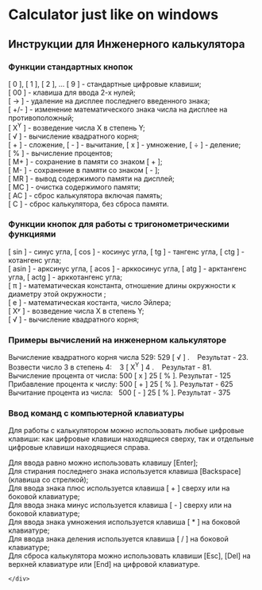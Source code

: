 # Calculator just like on windows

<div class="instruct">

  <h2>Инструкции для Инженерного калькулятора</h2>
  <h3>Функции стандартных кнопок</h3>
  <p>
    [ 0 ], [ 1 ], [ 2 ], ... [ 9 ] - стандартные цифровые клавиши;<br>
    [ 00 ] - клавиша для ввода 2-х нулей;<br>
    [ → ] - удаление на дисплее последнего введенного знака;<br>
    [ +/- ] - изменение математического знака числа на дисплее на противоположный;<br>
    [ X<sup>Y</sup> ] - возведение числа X в степень Y;<br>
    [ √ ] - вычисление квадратного корня;<br>
    [ + ] - сложение, [ - ] - вычитание, [ х ] - умножение, [ ÷ ] - деление;<br>
    [ % ] - вычисление процентов;<br>
    [ M+ ] - сохранение в памяти со знаком [ + ];<br>
    [ M- ] - сохранение в памяти со знаком [ - ];<br>
    [ MR ] - вывод содержимого памяти на дисплей;<br>
    [ MC ] - очистка содержимого памяти;<br>
    [ AC ] - сброс калькулятора включая память;<br>
    [ C ] - сброс калькулятора, без сброса памяти.
  </p>

  <h3>Функции кнопок для работы с тригонометрическими функциями</h3>
  <p>
    [ sin ] - синус угла, [ cos ] - косинус угла, [ tg ] - тангенс угла, [ ctg ] - котангенс угла;<br>
    [ asin ] - арксинус угла, [ acos ] - арккосинус угла, [ atg ] - арктангенс угла, [ actg ] - арккотангенс угла;<br>
    [ π ] - математическая константа, отношение длины окружности к диаметру этой окружности ;<br>
    [ e ] - математическая костанта, число Эйлера;<br>
    [ Xʸ ] - возведение числа X в степень Y;<br>
    [ √ ] - вычисление квадратного корня;
  </p>

  <h3>Примеры вычислений на инженерном калькуляторе</h3>
  <p>
    Вычисление квадратного корня числа 529: 529 [ √ ] . &nbsp;&nbsp; Результат - 23.<br>
    Возвести число 3 в степень 4: &nbsp;&nbsp; 3 [ X<sup>Y</sup> ] 4 . &nbsp;&nbsp; Результат - 81.<br>
    Вычисление процента от числа: 500 [ x ] 25 [ % ]. Результат - 125<br>
    Прибавление процента к числу: 500 [ + ] 25 [ % ]. Результат - 625<br>
    Вычитание процента из числа: &nbsp; 500 [ - ] 25 [ % ]. Результат - 375
  </p>

  <h3>Ввод команд с компьютерной клавиатуры</h3>
  <p>Для работы с калькулятором можно использовать любые цифровые клавиши: как цифровые клавиши находящиеся сверху, так и отдельные цифровые клавиши находящиеся справа.</p>
  <p>
    Для ввода равно  можно использовать клавишу [Enter];<br>
    Для стирания последнего знака  используется клавиша [Backspace] (клавиша со стрелкой);<br>
    Для ввода знака плюс  используется клавиша [ + ] сверху или на боковой клавиатуре;<br>
    Для ввода знака минус  используется клавиша [ - ] сверху или на боковой клавиатуре;<br>
    Для ввода знака умножения  используется клавиша [ * ] на боковой клавиатуре;<br>
    Для ввода знака деления  используется клавиша [ / ] на боковой клавиатуре;<br>
    Для сброса калькулятора  можно использовать клавиши [Esc], [Del] на верхней клавиатуре или [End] на цифровой клавиатуре.
  </p>

    </div>
